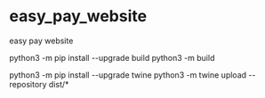 # easy_pay_website
easy pay website

python3 -m pip install --upgrade build
python3 -m build

python3 -m pip install --upgrade twine
python3 -m twine upload --repository dist/*
